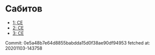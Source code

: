 # Сабитов
- [1: CE](1.md)
- [2: CE](2.md)
- [3: CE](3.md)

Commit: 0e5a48b7e64d8855babdda15d0f38ae90df94953
 fetched at: 20201103-143758
